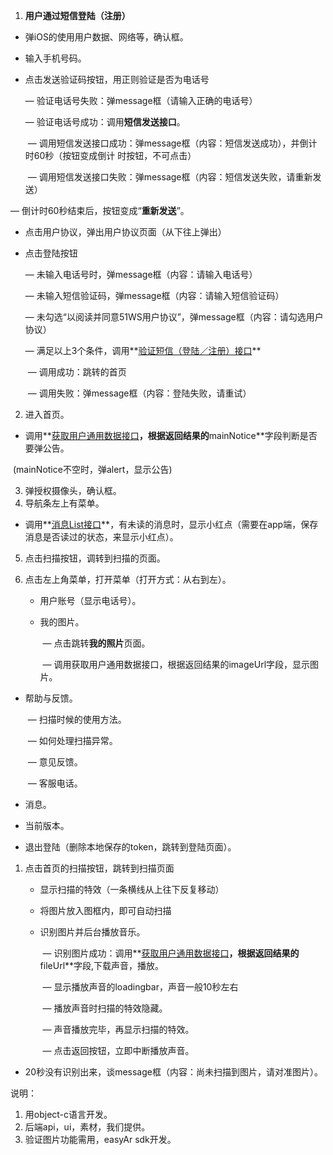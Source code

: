 1. **用户通过短信登陆（注册）**

- 弹iOS的使用用户数据、网络等，确认框。

- 输入手机号码。

- 点击发送验证码按钮，用正则验证是否为电话号

  — 验证电话号失败：弹message框（请输入正确的电话号）

  — 验证电话号成功：调用**短信发送接口**。

  ​		— 调用短信发送接口成功：弹message框（内容：短信发送成功），并倒计时60秒（按钮变成倒计				时按钮，不可点击）

  ​		— 调用短信发送接口失败：弹message框（内容：短信发送失败，请重新发送）

— 倒计时60秒结束后，按钮变成“**重新发送**”。

- 点击用户协议，弹出用户协议页面（从下往上弹出）

- 点击登陆按钮

  — 未输入电话号时，弹message框（内容：请输入电话号）

  — 未输入短信验证码，弹message框（内容：请输入短信验证码）

  — 未勾选“以阅读并同意51WS用户协议”，弹message框（内容：请勾选用户协议）

  — 满足以上3个条件，调用**<u>验证短信（登陆／注册）接口</u>**

  ​	— 调用成功：跳转的首页

  ​	— 调用失败：弹message框（内容：登陆失败，请重试）

2. 进入首页。

- ​	调用**<u>获取用户通用数据接口</u>**，根据返回结果的**mainNotice**字段判断是否要弹公告。

​	(mainNotice不空时，弹alert，显示公告)

3. 弹授权摄像头，确认框。
4. 导航条左上有菜单。

- ​	调用**<u>消息List接口</u>**，有未读的消息时，显示小红点（需要在app端，保存消息是否读过的状态，来显示小红点）。

5. 点击扫描按钮，调转到扫描的页面。

6. 点击左上角菜单，打开菜单（打开方式：从右到左）。

   -  用户账号（显示电话号）。


   - 我的图片。

     ​	— 点击跳转**我的照片**页面。

     ​	— 调用获取用户通用数据接口，根据返回结果的imageUrl字段，显示图片。

- 帮助与反馈。

  ​	— 扫描时候的使用方法。

  ​	— 如何处理扫描异常。

  ​	— 意见反馈。

  ​	— 客服电话。

- 消息。


- 当前版本。


- 退出登陆（删除本地保存的token，跳转到登陆页面）。



1. 点击首页的扫描按钮，跳转到扫描页面

   -  显示扫描的特效（一条横线从上往下反复移动）


   - 将图片放入图框内，即可自动扫描


   - 识别图片并后台播放音乐。

     ​	— 识别图片成功：调用**<u>获取用户通用数据接口</u>**，根据返回结果的**fileUrl**字段,下载声音，播放。

     ​	— 显示播放声音的loadingbar，声音一般10秒左右

     ​	— 播放声音时扫描的特效隐藏。

     ​	— 声音播放完毕，再显示扫描的特效。

     ​	— 点击返回按钮，立即中断播放声音。

- 20秒没有识别出来，谈message框（内容：尚未扫描到图片，请对准图片）。



说明：

1. 用object-c语言开发。
2. 后端api，ui，素材，我们提供。
3. 验证图片功能需用，easyAr sdk开发。
